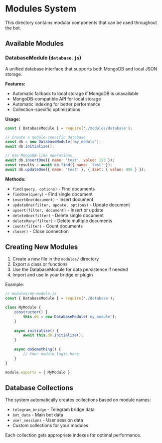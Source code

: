 # Modules System

This directory contains modular components that can be used throughout the bot.

## Available Modules

### DatabaseModule (`database.js`)
A unified database interface that supports both MongoDB and local JSON storage.

**Features:**
- Automatic fallback to local storage if MongoDB is unavailable
- MongoDB-compatible API for local storage
- Automatic indexing for better performance
- Collection-specific optimizations

**Usage:**
```javascript
const { DatabaseModule } = require('./modules/database');

// Create a module-specific database
const db = new DatabaseModule('my_module');
await db.initialize();

// Use MongoDB-like operations
await db.insertOne({ name: 'test', value: 123 });
const results = await db.find({ name: 'test' });
await db.updateOne({ name: 'test' }, { $set: { value: 456 } });
```

**Methods:**
- `find(query, options)` - Find documents
- `findOne(query)` - Find single document
- `insertOne(document)` - Insert document
- `updateOne(filter, update, options)` - Update document
- `upsert(filter, document)` - Insert or update
- `deleteOne(filter)` - Delete single document
- `deleteMany(filter)` - Delete multiple documents
- `count(filter)` - Count documents
- `close()` - Close connection

## Creating New Modules

1. Create a new file in the `modules/` directory
2. Export a class or functions
3. Use the DatabaseModule for data persistence if needed
4. Import and use in your bridge or plugin

Example:
```javascript
// modules/my-module.js
const { DatabaseModule } = require('./database');

class MyModule {
    constructor() {
        this.db = new DatabaseModule('my_module');
    }
    
    async initialize() {
        await this.db.initialize();
    }
    
    async doSomething() {
        // Your module logic here
    }
}

module.exports = { MyModule };
```

## Database Collections

The system automatically creates collections based on module names:
- `telegram_bridge` - Telegram bridge data
- `bot_data` - Main bot data
- `user_sessions` - User session data
- Custom collections for your modules

Each collection gets appropriate indexes for optimal performance.